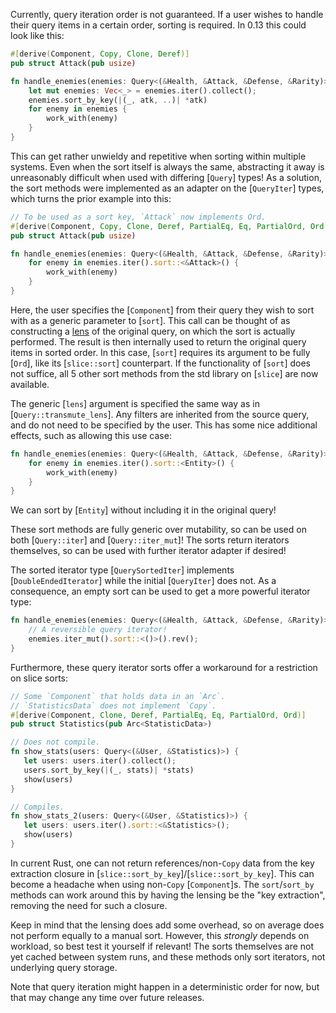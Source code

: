 Currently, query iteration order is not guaranteed. If a user wishes to handle their query items in a certain order, sorting is required.
In 0.13 this could look like this:
```rust
#[derive(Component, Copy, Clone, Deref)]
pub struct Attack(pub usize)

fn handle_enemies(enemies: Query<(&Health, &Attack, &Defense, &Rarity)>) {
    let mut enemies: Vec<_> = enemies.iter().collect();
    enemies.sort_by_key(|(_, atk, ..)| *atk)
    for enemy in enemies {
        work_with(enemy)
    }
}
```
This can get rather unwieldy and repetitive when sorting within multiple systems.
Even when the sort itself is always the same, abstracting it away is unreasonably difficult when used with differing [`Query`] types!
As a solution, the sort methods were implemented as an adapter on the [`QueryIter`] types, which turns the prior example into this:
```rust
// To be used as a sort key, `Attack` now implements Ord.
#[derive(Component, Copy, Clone, Deref, PartialEq, Eq, PartialOrd, Ord)]
pub struct Attack(pub usize)

fn handle_enemies(enemies: Query<(&Health, &Attack, &Defense, &Rarity)>) {
    for enemy in enemies.iter().sort::<&Attack>() {
        work_with(enemy)
    }
}
```
Here, the user specifies the [`Component`] from their query they wish to sort with as a generic parameter to [`sort`].
This call can be thought of as constructing a [lens](https://dev-docs.bevyengine.org/bevy/ecs/prelude/struct.Query.html#method.transmute_lens) of the original query, on which the sort is actually performed. The result is then internally used to return the original query items in sorted order. 
In this case, [`sort`] requires its argument to be fully [`Ord`], like its [`slice::sort`] counterpart. 
If the functionality of [`sort`] does not suffice, all 5 other sort methods from the std library on [`slice`] are now available.

The generic [`lens`] argument is specified the same way as in [`Query::transmute_lens`]. Any filters are inherited from the source query, and do not need to be specified by the user.
This has some nice additional effects, such as allowing this use case:
```rust
fn handle_enemies(enemies: Query<(&Health, &Attack, &Defense, &Rarity)>) {
    for enemy in enemies.iter().sort::<Entity>() {
        work_with(enemy)
    }
}
```
We can sort by [`Entity`] without including it in the original query!

These sort methods are fully generic over mutability, so can be used on both [`Query::iter`] and [`Query::iter_mut`]! The sorts return iterators themselves, so can be used with further iterator adapter if desired!

The sorted iterator type [`QuerySortedIter`] implements [`DoubleEndedIterator`] while the initial [`QueryIter`] does not. As a consequence, an empty sort can be used to get a more powerful iterator type:
```rust
fn handle_enemies(enemies: Query<(&Health, &Attack, &Defense, &Rarity)>) {
    // A reversible query iterator!
    enemies.iter_mut().sort::<()>().rev();
}
```
Furthermore, these query iterator sorts offer a workaround for a restriction on slice sorts:
```rust
// Some `Component` that holds data in an `Arc`.
// `StatisticsData` does not implement `Copy`.
#[derive(Component, Clone, Deref, PartialEq, Eq, PartialOrd, Ord)]
pub struct Statistics(pub Arc<StatisticData>)

// Does not compile.
fn show_stats(users: Query<(&User, &Statistics)>) {
   let users: users.iter().collect();
   users.sort_by_key(|(_, stats)| *stats)
   show(users)
}

// Compiles.
fn show_stats_2(users: Query<(&User, &Statistics)>) {
   let users: users.iter().sort::<&Statistics>();
   show(users)
}
```
In current Rust, one can not return references/non-`Copy` data from the key extraction closure in [`slice::sort_by_key`]/[`slice::sort_by_key`]. 
This can become a headache when using non-`Copy` [`Component`]s.
The `sort`/`sort_by` methods can work around this by having the lensing be the "key extraction", removing the need for such a closure.

Keep in mind that the lensing does add some overhead, so on average does not perform equally to a manual sort. However, this *strongly* depends on workload, so best test it yourself if relevant!
The sorts themselves are not yet cached between system runs, and these methods only sort iterators, not underlying query storage.

Note that query iteration might happen in a deterministic order for now, but that may change any time over future releases.